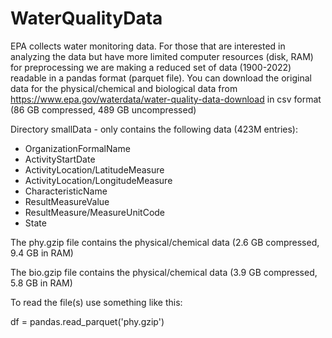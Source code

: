 # WaterQualityData
EPA collects water monitoring data.  For those that are interested in analyzing the data but have more limited computer resources (disk, RAM) for preprocessing we are making a reduced set of data (1900-2022) readable in a pandas format (parquet file).  You can download the original data for the physical/chemical and biological data from https://www.epa.gov/waterdata/water-quality-data-download in csv format (86 GB compressed, 489 GB uncompressed)


Directory smallData - only contains the following data (423M entries):
- OrganizationFormalName
- ActivityStartDate
- ActivityLocation/LatitudeMeasure
- ActivityLocation/LongitudeMeasure
- CharacteristicName
- ResultMeasureValue
- ResultMeasure/MeasureUnitCode
- State

The phy.gzip file contains the physical/chemical data (2.6 GB compressed, 9.4 GB in RAM)

The bio.gzip file contains the physical/chemical data (3.9 GB compressed, 5.8 GB in RAM)


To read the file(s) use something like this:

df = pandas.read_parquet('phy.gzip')
